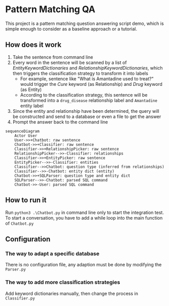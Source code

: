 # Pattern Matching QA

This project is a pattern matching question answering script demo, which is simple enough to consider as a baseline approach or a tutorial.

## How does it work

1. Take the sentence from command line
1. Every word in the sentence will be scanned by a list of _EntityKeywordDictionaries_ and _RelationshipKeywordDictionaries_, which then triggers the classification strategy to transform it into labels
    - For example, sentence like "What is Amantadine used to treat?" would trigger the _Cure_ keyword (as Relationship) and _Drug_ keyword (as Entity)
    - According to the classification strategy, this sentence will be transformed into a `drug_disease` relationship label and `Amantadine` entity label
1. Since the entity and relationship have been determined, the query will be constructed and send to a database or even a file to get the answer
1. Prompt the answer back to the command line

```mermaid
sequenceDiagram
    Actor User
    User->>+Chatbot: raw sentence
    Chatbot->>+Classifier: raw sentence
    Classifier->>+RelationshipPicker: raw sentence
    RelationshipPicker-->>-Classifier: relationships
    Classifier->>+EntityPicker: raw sentence
    EntityPicker-->>-Classifier: entities
    Classifier-->>Chatbot: question type (inferred from relationships)
    Classifier-->>-Chatbot: entity dict (entity)
    Chatbot->>+SQLParser: question type and entity dict
    SQLParser-->>-Chatbot: parsed SQL command
    Chatbot->>-User: parsed SQL command
```

## How to run it

Run `python3 .\Chatbot.py` in command line only to start the integration test. To start a conversation, you have to add a while loop into the main function of `Chatbot.py`

## Configuration

### The way to adapt a specific database

There is no configuration file, any adaption must be done by modifying the `Parser.py`

### The way to add more classification strategies

Add keyword dictionaries manually, then change the process in `Classifier.py`
